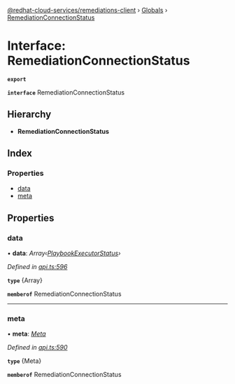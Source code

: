 [@redhat-cloud-services/remediations-client](../README.md) › [Globals](../globals.md) › [RemediationConnectionStatus](remediationconnectionstatus.md)

# Interface: RemediationConnectionStatus

**`export`** 

**`interface`** RemediationConnectionStatus

## Hierarchy

* **RemediationConnectionStatus**

## Index

### Properties

* [data](remediationconnectionstatus.md#data)
* [meta](remediationconnectionstatus.md#meta)

## Properties

###  data

• **data**: *Array‹[PlaybookExecutorStatus](../modules/playbookexecutorstatus.md)›*

*Defined in [api.ts:596](https://github.com/RedHatInsights/javascript-clients/blob/master/packages/remediations/api.ts#L596)*

**`type`** {Array<PlaybookExecutorStatus>}

**`memberof`** RemediationConnectionStatus

___

###  meta

• **meta**: *[Meta](meta.md)*

*Defined in [api.ts:590](https://github.com/RedHatInsights/javascript-clients/blob/master/packages/remediations/api.ts#L590)*

**`type`** {Meta}

**`memberof`** RemediationConnectionStatus
